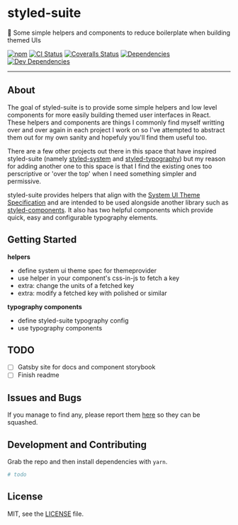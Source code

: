 # styled-suite

🏨 Some simple helpers and components to reduce boilerplate when building themed UIs

[![npm](https://img.shields.io/npm/v/@south-paw/styled-suite.svg)](https://www.npmjs.com/package/@south-paw/styled-suite)
[![CI Status](https://img.shields.io/travis/South-Paw/styled-suite.svg)](https://travis-ci.org/South-Paw/styled-suite)
[![Coveralls Status](https://img.shields.io/coveralls/github/South-Paw/styled-suite.svg)](https://coveralls.io/github/South-Paw/styled-suite)
[![Dependencies](https://david-dm.org/South-Paw/styled-suite/status.svg)](https://david-dm.org/South-Paw/styled-suite)
[![Dev Dependencies](https://david-dm.org/South-Paw/styled-suite/dev-status.svg)](https://david-dm.org/South-Paw/styled-suite?type=dev)

<!--
[![Live Demo](https://img.shields.io/badge/netlify-live_demo-1e9498.svg)](https://styled-suite.netlify.com/)
-->

---

## About

The goal of styled-suite is to provide some simple helpers and low level components for more easily building themed user interfaces in React. These helpers and components are things I commonly find myself writting over and over again in each project I work on so I've attempted to abstract them out for my own sanity and hopefuly you'll find them useful too.

There are a few other projects out there in this space that have inspired styled-suite (namely [styled-system](https://styled-system.com) and [styled-typography](https://styled-typography.now.sh/)) but my reason for adding another one to this space is that I find the existing ones too perscriptive or 'over the top' when I need something simpler and permissive.

styled-suite provides helpers that align with the [System UI Theme Specification](https://system-ui.com/) and are intended to be used alongside another library such as [styled-components](https://www.styled-components.com/). It also has two helpful components which provide quick, easy and configurable typography elements.

## Getting Started

**helpers**

- define system ui theme spec for themeprovider
- use helper in your component's css-in-js to fetch a key
- extra: change the units of a fetched key
- extra: modify a fetched key with polished or similar

**typography components**

- define styled-suite typography config
- use typography components

## TODO

- [ ] Gatsby site for docs and component storybook
- [ ] Finish readme

## Issues and Bugs

If you manage to find any, please report them [here](https://github.com/South-Paw/styled-suite/issues) so they can be squashed.

## Development and Contributing

Grab the repo and then install dependencies with `yarn`.

```bash
# todo
```

## License

MIT, see the [LICENSE](./LICENSE) file.
